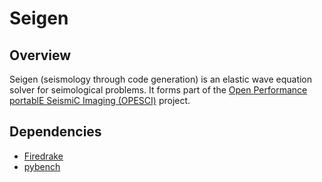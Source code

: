 # Seigen

## Overview

Seigen (seismology through code generation) is an elastic wave equation solver for seimological problems. It forms part of the [Open Performance portablE SeismiC Imaging (OPESCI)](http://opesci.github.io/) project.

## Dependencies

* [Firedrake](http://www.firedrakeproject.org)
* [pybench](https://github.com/firedrakeproject/pybench)
